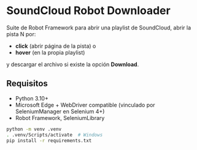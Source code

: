 # SoundCloud Robot Downloader

Suite de Robot Framework para abrir una playlist de SoundCloud, abrir la pista N por:
- **click** (abrir página de la pista) o
- **hover** (en la propia playlist)

y descargar el archivo si existe la opción **Download**.

## Requisitos
- Python 3.10+
- Microsoft Edge + WebDriver compatible (vinculado por SeleniumManager en Selenium 4+)
- Robot Framework, SeleniumLibrary

```bash
python -m venv .venv
. .venv/Scripts/activate  # Windows
pip install -r requirements.txt
